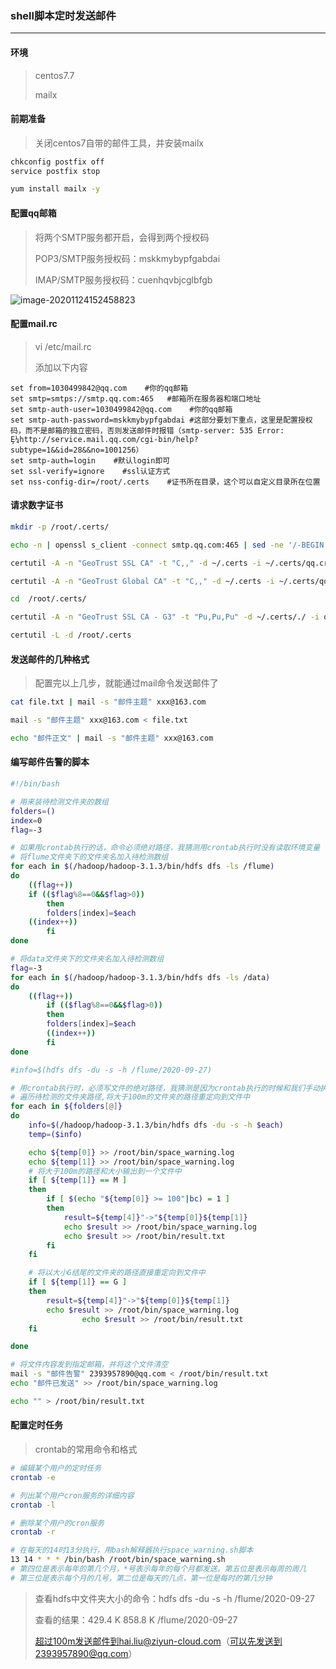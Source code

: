 ### shell脚本定时发送邮件

***

#### 环境

> centos7.7
>
> mailx



#### 前期准备

> 关闭centos7自带的邮件工具，并安装mailx

``` bash
chkconfig postfix off   
service postfix stop

yum install mailx -y
```



#### 配置qq邮箱

> 将两个SMTP服务都开启，会得到两个授权码
>
> POP3/SMTP服务授权码：mskkmybypfgabdai
>
> IMAP/SMTP服务授权码：cuenhqvbjcglbfgb

![image-20201124152458823](C:\Users\admin\AppData\Roaming\Typora\typora-user-images\image-20201124152458823.png)



#### 配置mail.rc

> vi /etc/mail.rc
>
> 添加以下内容

``` properties
set from=1030499842@qq.com    #你的qq邮箱
set smtp=smtps://smtp.qq.com:465   #邮箱所在服务器和端口地址
set smtp-auth-user=1030499842@qq.com    #你的qq邮箱
set smtp-auth-password=mskkmybypfgabdai #这部分要划下重点，这里是配置授权码，而不是邮箱的独立密码，否则发送邮件时报错（smtp-server: 535 Error: Ȩ¼http://service.mail.qq.com/cgi-bin/help?subtype=1&&id=28&&no=1001256）
set smtp-auth=login    #默认login即可
set ssl-verify=ignore    #ssl认证方式
set nss-config-dir=/root/.certs    #证书所在目录，这个可以自定义目录所在位置
```



#### 请求数字证书

``` bash
mkdir -p /root/.certs/

echo -n | openssl s_client -connect smtp.qq.com:465 | sed -ne '/-BEGIN CERTIFICATE-/,/-END CERTIFICATE-/p' > ~/.certs/qq.crt

certutil -A -n "GeoTrust SSL CA" -t "C,," -d ~/.certs -i ~/.certs/qq.crt

certutil -A -n "GeoTrust Global CA" -t "C,," -d ~/.certs -i ~/.certs/qq.crt

cd  /root/.certs/

certutil -A -n "GeoTrust SSL CA - G3" -t "Pu,Pu,Pu" -d ~/.certs/./ -i qq.crt

certutil -L -d /root/.certs
```



#### 发送邮件的几种格式

> 配置完以上几步，就能通过mail命令发送邮件了

``` bash
cat file.txt | mail -s "邮件主题" xxx@163.com

mail -s "邮件主题" xxx@163.com < file.txt

echo "邮件正文" | mail -s "邮件主题" xxx@163.com
```



#### 编写邮件告警的脚本

``` bash
#!/bin/bash

# 用来装待检测文件夹的数组
folders=()
index=0
flag=-3

# 如果用crontab执行的话，命令必须绝对路径，我猜测用crontab执行时没有读取环境变量
# 将flume文件夹下的文件夹名加入待检测数组
for each in $(/hadoop/hadoop-3.1.3/bin/hdfs dfs -ls /flume)
do
	((flag++))
	if (($flag%8==0&&$flag>0))
    	then 
    	folders[index]=$each
	((index++))
    	fi
done

# 将data文件夹下的文件夹名加入待检测数组
flag=-3
for each in $(/hadoop/hadoop-3.1.3/bin/hdfs dfs -ls /data)
do
	((flag++))
        if (($flag%8==0&&$flag>0))
        then
        folders[index]=$each
        ((index++))
        fi
done

#info=$(hdfs dfs -du -s -h /flume/2020-09-27)

# 用crontab执行时，必须写文件的绝对路径，我猜测是因为crontab执行的时候和我们手动执行的时候路径不同。我们手动执行是在命令的所在位置执行
# 遍历待检测的文件夹路径,将大于100m的文件夹的路径重定向到文件中
for each in ${folders[@]}
do
	info=$(/hadoop/hadoop-3.1.3/bin/hdfs dfs -du -s -h $each)
	temp=($info)

	echo ${temp[0]} >> /root/bin/space_warning.log
	echo ${temp[1]} >> /root/bin/space_warning.log
	# 将大于100m的路径和大小输出到一个文件中
	if [ ${temp[1]} == M ]
	then
		if [ $(echo "${temp[0]} >= 100"|bc) = 1 ]
		then
			result=${temp[4]}"->"${temp[0]}${temp[1]}
			echo $result >> /root/bin/space_warning.log
			echo $result >> /root/bin/result.txt
		fi
	fi

	# 将以大小G结尾的文件夹的路径直接重定向到文件中
	if [ ${temp[1]} == G ]
	then
		result=${temp[4]}"->"${temp[0]}${temp[1]}
		echo $result >> /root/bin/space_warning.log
                echo $result >> /root/bin/result.txt
	fi

done

# 将文件内容发到指定邮箱，并将这个文件清空
mail -s "邮件告警" 2393957890@qq.com < /root/bin/result.txt
echo "邮件已发送" >> /root/bin/space_warning.log

echo "" > /root/bin/result.txt
```



#### 配置定时任务

> crontab的常用命令和格式

``` bash
# 编辑某个用户的定时任务
crontab -e

# 列出某个用户cron服务的详细内容
crontab -l

# 删除某个用户的cron服务
crontab -r

# 在每天的14时13分执行，用bash解释器执行space_warning.sh脚本
13 14 * * * /bin/bash /root/bin/space_warning.sh
# 第四位是表示每年的第几个月，*号表示每年的每个月都发送。第五位是表示每周的周几
# 第三位是表示每个月的几号，第二位是每天的几点，第一位是每时的第几分钟
```







> 查看hdfs中文件夹大小的命令：hdfs dfs -du -s -h /flume/2020-09-27
>
> 查看的结果：429.4 K  858.8 K  /flume/2020-09-27
>
> 超过100m发送邮件到hai.liu@ziyun-cloud.com（可以先发送到2393957890@qq.com）
>
